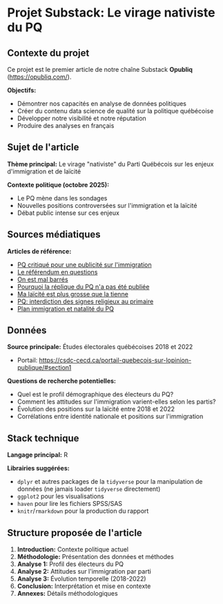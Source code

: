# Projet Substack: Le virage nativiste du PQ

## Contexte du projet

Ce projet est le premier article de notre chaîne Substack **Opubliq** (https://opubliq.com/).

**Objectifs:**
- Démontrer nos capacités en analyse de données politiques
- Créer du contenu data science de qualité sur la politique québécoise
- Développer notre visibilité et notre réputation
- Produire des analyses en français

## Sujet de l'article

**Thème principal:** Le virage "nativiste" du Parti Québécois sur les enjeux d'immigration et de laïcité

**Contexte politique (octobre 2025):**
- Le PQ mène dans les sondages
- Nouvelles positions controversées sur l'immigration et la laïcité
- Débat public intense sur ces enjeux

## Sources médiatiques

**Articles de référence:**
- [PQ critiqué pour une publicité sur l'immigration](https://www.lapresse.ca/actualites/politique/2025-09-11/le-pq-critique-pour-une-publicite-sur-l-immigration.php)
- [Le référendum en questions](https://www.lapresse.ca/actualites/chroniques/2025-08-31/le-referendum-en-questions.php)
- [On est mal barrés](https://www.lapresse.ca/dialogue/chroniques/2025-09-15/politique-quebecoise/on-est-mal-barres.php)
- [Pourquoi la réplique du PQ n'a pas été publiée](https://www.lapresse.ca/actualites/chroniques/2025-10-19/dans-le-calepin-de-l-editeur-adjoint/voici-pourquoi-la-replique-du-pq-n-a-pas-ete-publiee.php)
- [Ma laïcité est plus grosse que la tienne](https://www.lapresse.ca/actualites/chroniques/2025-10-02/ma-laicite-est-plus-grosse-que-la-tienne.php)
- [PQ: interdiction des signes religieux au primaire](https://www.lapresse.ca/actualites/politique/2025-09-25/eleves-du-primaire/le-pq-compte-interdire-le-port-de-signes-religieux.php)
- [Plan immigration et natalité du PQ](https://ici.radio-canada.ca/nouvelle/2115650/parti-quebecois-plan-immigration-natalite?depuisRecherche=true)

## Données

**Source principale:** Études électorales québécoises 2018 et 2022
- Portail: https://csdc-cecd.ca/portail-quebecois-sur-lopinion-publique/#section1

**Questions de recherche potentielles:**
- Quel est le profil démographique des électeurs du PQ?
- Comment les attitudes sur l'immigration varient-elles selon les partis?
- Évolution des positions sur la laïcité entre 2018 et 2022
- Corrélations entre identité nationale et positions sur l'immigration

## Stack technique

**Langage principal:** R

**Librairies suggérées:**
- `dplyr` et autres packages de la `tidyverse` pour la manipulation de données (ne jamais loader `tidyverse` directement)
- `ggplot2` pour les visualisations
- `haven` pour lire les fichiers SPSS/SAS
- `knitr`/`rmarkdown` pour la production du rapport

## Structure proposée de l'article

1. **Introduction:** Contexte politique actuel
2. **Méthodologie:** Présentation des données et méthodes
3. **Analyse 1:** Profil des électeurs du PQ
4. **Analyse 2:** Attitudes sur l'immigration par parti
5. **Analyse 3:** Évolution temporelle (2018-2022)
6. **Conclusion:** Interprétation et mise en contexte
7. **Annexes:** Détails méthodologiques